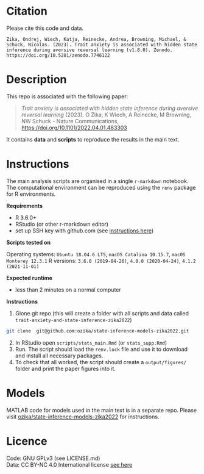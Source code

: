 # Citation
Please cite this code and data. 

```
Zika, Ondrej, Wiech, Katja, Reinecke, Andrea, Browning, Michael, & Schuck, Nicolas. (2023). Trait anxiety is associated with hidden state inference during aversive reversal learning (v1.8.0). Zenodo. https://doi.org/10.5281/zenodo.7746122
```
# Description

This repo is associated with the following paper:

> *Trait anxiety is associated with hidden state inference during aversive reversal learning* (2023). O Zika, K Wiech, A Reinecke, M Browning, NW Schuck - Nature Communications, https://doi.org/10.1101/2022.04.01.483303

It contains **data** and **scripts** to reproduce the results in the main text.

# Instructions

The main analysis scripts are organised in a single `r-markdown` notebook. The computational environment can be reproduced using the `renv` package for R environments.

**Requirements**
- R 3.6.0+
- RStudio (or other r-markdown editor)
- set up SSH key with github.com (see [instructions here](https://docs.github.com/en/authentication/connecting-to-github-with-ssh/adding-a-new-ssh-key-to-your-github-account))

**Scripts tested on**

Operating systems: `Ubuntu 18.04.6 LTS`,  `macOS Catalina 10.15.7`, `macOS Monterey 12.3.1`
R versions: `3.6.0 (2019-04-26)`, `4.0.0 (2020-04-24)`, `4.1.2 (2021-11-01)`

**Expected runtime**
- less than 2 minutes on a normal computer

**Instructions**
1. Glone git repo (this will create a folder with all scripts and data called `trait-anxiety-and-state-inference-zika2022`)

```bash
git clone  git@github.com:ozika/state-inference-models-zika2022.git
```

2. In RStudio open `scripts/stats_main.Rmd` (or `stats_supp.Rmd`)
3. Run. The script should load the `renv.lock` file and use it to download and install all necessary packages.
4. To check that all worked, the script should create a `output/figures/` folder and print the paper figures into it.

# Models

MATLAB code for models used in the main text is in a separate repo. Please visit [ozika/state-inference-models-zika2022](https://github.com/ozika/state-inference-models-zika2022) for instructions.

# Licence
Code: GNU GPLv3 (see LICENSE.md)  
Data: CC BY-NC 4.0 International license [see here](https://creativecommons.org/licenses/by-nc/4.0/)

